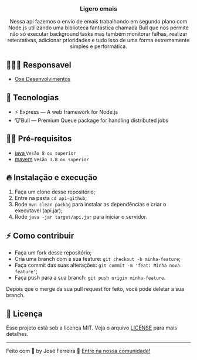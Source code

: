 
<h3 align="center">
  Ligero emais
</h3>

<p align="center">Nessa api fazemos o envio de emais trabalhondo em segundo plano com Node.js utilizando uma biblioteca fantástica chamada Bull que nos permite não só executar background tasks mas também monitorar falhas, realizar retentativas, adicionar prioridades e tudo isso de uma forma extremamente simples e performática.</p>

## 👨🏼‍💻 Responsavel

- [Oxe Desenvolvimentos](https://github.com/Oxe-projetos/)

## 🚀 Tecnologias

- ⚡ Express — A web framework for Node.js
- 🐮Bull — Premium Queue package for handling distributed jobs

## ✋🏻 Pré-requisitos

- [java ](https://www.java.com/pt-BR/) `Vesão 8 ou superior`
- [mavem](https://maven.apache.org/) `Vesão 3.8 ou superior`

## 🔥 Instalação e execução

1. Faça um clone desse repositório;
2. Entre na pasta `cd api-github`;
3. Rode `mvn clean packag` para instalar as dependências e criar o executavel (api.jar);
7. Rode `java -jar target/api.jar` para iniciar o servidor.


## ⚡️ Como contribuir

- Faça um fork desse repositório;
- Cria uma branch com a sua feature: `git checkout -b minha-feature`;
- Faça commit das suas alterações: `git commit -m 'feat: Minha nova feature'`;
- Faça push para a sua branch: `git push origin minha-feature`.

Depois que o merge da sua pull request for feito, você pode deletar a sua branch.

## 📝 Licença

Esse projeto está sob a licença MIT. Veja o arquivo [LICENSE](LICENSE.md) para mais detalhes.

---

Feito com 💖 by José Ferreira 👋 [Entre na nossa comunidade!](https://github.com/joseferreira01/)

